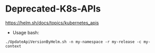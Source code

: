 # Deprecated-K8s-APIs
https://helm.sh/docs/topics/kubernetes_apis
* Usage bash:
```
./UpdateApiVersionByHelm.sh -n my-namespace -r my-release -c my-context
```
